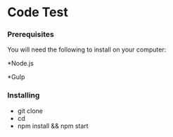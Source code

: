 # Code Test

### Prerequisites

You will need the following to install on your computer:

*Node.js

*Gulp


### Installing


* git clone
* cd 
* npm install && npm start
